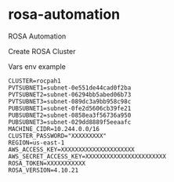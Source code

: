 # rosa-automation
ROSA Automation

Create ROSA Cluster

Vars env example

    CLUSTER=rocpah1
    PVTSUBNET1=subnet-0e551de44cad0f2ba
    PVTSUBNET2=subnet-06294bb5abed06b73
    PVTSUBNET3=subnet-089dc3a9bb958c98c
    PUBSUBNET1=subnet-0fe2d5606cb39fe21
    PUBSUBNET2=subnet-0858ea3f56736a950
    PUBSUBNET3=subnet-029dd8889f5eeaafc
    MACHINE_CIDR=10.244.0.0/16
    CLUSTER_PASSWORD="XXXXXXXXX"
    REGION=us-east-1
    AWS_ACCESS_KEY=XXXXXXXXXXXXXXXXXXXXX
    AWS_SECRET_ACCESS_KEY=XXXXXXXXXXXXXXXXXXXXXXX
    ROSA_TOKEN=XXXXXXXXXXX
    ROSA_VERSION=4.10.21